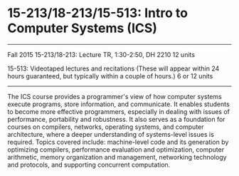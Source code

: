 # 15-213/18-213/15-513: Intro to Computer Systems (ICS)

* * *

Fall 2015
15-213/18-213: Lecture TR, 1:30-2:50, DH 2210
12 units

15-513: Videotaped lectures and recitations
(These will appear within 24 hours guaranteed, but typically within a couple of hours.)
6 or 12 units

* * *

The ICS course provides a programmer's view of how computer systems execute programs, store information, and communicate. It enables students to become more effective programmers, especially in dealing with issues of performance, portability and robustness. It also serves as a foundation for courses on compilers, networks, operating systems, and computer architecture, where a deeper understanding of systems-level issues is required. Topics covered include: machine-level code and its generation by optimizing compilers, performance evaluation and optimization, computer arithmetic, memory organization and management, networking technology and protocols, and supporting concurrent computation.